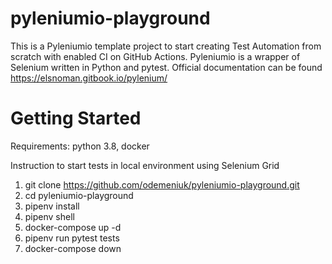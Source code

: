 # pyleniumio-playground
This is a Pyleniumio template project to start creating Test Automation from scratch with enabled CI on GitHub Actions.
Pyleniumio is a wrapper of Selenium written in Python and pytest.
Official documentation can be found https://elsnoman.gitbook.io/pylenium/



# Getting Started

Requirements:
python 3.8,
docker  

Instruction to start tests in local environment using Selenium Grid
1. git clone https://github.com/odemeniuk/pyleniumio-playground.git
2. cd pyleniumio-playground
3. pipenv install
4. pipenv shell
5. docker-compose up -d
6. pipenv run pytest tests 
7. docker-compose down

